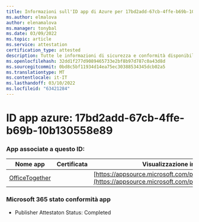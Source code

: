 ```yaml
---
title: Informazioni sull'ID app di Azure per 17bd2add-67cb-4ffe-b69b-10b130558e89
ms.author: elmalova
author: elenamalova
ms.manager: tonybal
ms.date: 03/09/2022
ms.topic: article
ms.service: attestation
certification_type: attested
description: Tutte le informazioni di sicurezza e conformità disponibili per 17bd2add-67cb-4ffe-b69b-10b130558e89.
ms.openlocfilehash: 32dd1f277d9089465733e2bf8b97d787c0a43d8d
ms.sourcegitcommit: 0bd8c5bf11934d14ea75ec30388534345dcb02a5
ms.translationtype: MT
ms.contentlocale: it-IT
ms.lasthandoff: 03/10/2022
ms.locfileid: "63421284"
---
```

# <a name="azure-app-id-17bd2add-67cb-4ffe-b69b-10b130558e89"></a>ID app azure: 17bd2add-67cb-4ffe-b69b-10b130558e89


### <a name="apps-associated-with-this-id"></a>App associate a questo ID:
| **Nome app** | **Certificata** | **Visualizzazione in AppSource** |
|--------------|---------------|-----------------------|
| [OfficeTogether](https://docs.microsoft.com/microsoft-365-app-certification/forward/WA200003767) |  | [https://appsource.microsoft.com/product/office/WA200003767](https://appsource.microsoft.com/product/office/WA200003767) |

### <a name="microsoft-365-app-compliance-status"></a>Microsoft 365 stato conformità app
- Publisher Attestaton Status: Completed
